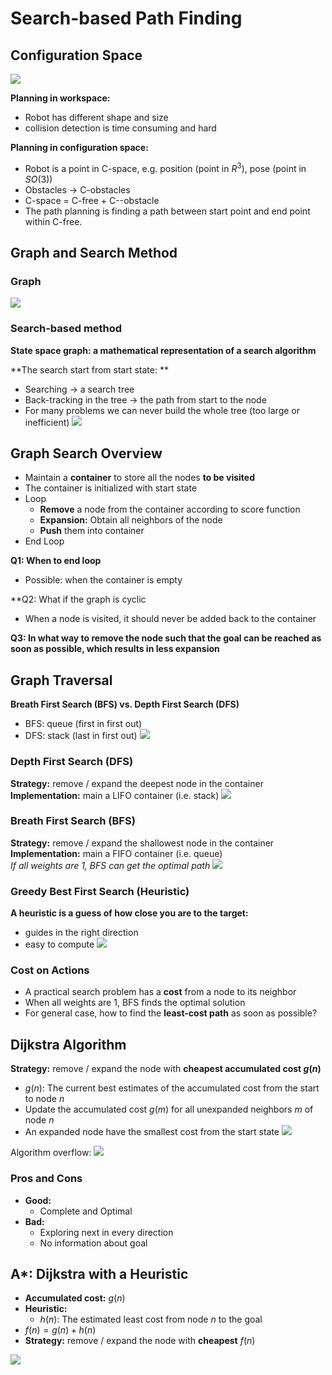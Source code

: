 # Search-based Path Finding
## Configuration Space
![](../Resource/search_based_path_finding_img_14.png)

**Planning in workspace:**
+ Robot has different shape and size
+ collision detection is time consuming and hard

**Planning in configuration space:**
+ Robot is a point in C-space, e.g. position (point in $R^3$), pose (point in $SO(3)$)
+ Obstacles -> C-obstacles
+ C-space = C-free + C--obstacle
+ The path planning is finding a path between start point and end point within C-free.

## Graph and Search Method
### Graph
![](../Resource/search_based_path_finding_img_15.png)

### Search-based method
**State space graph: a mathematical representation of a search algorithm**  

**The search start from start state: **  
+ Searching -> a search tree
+ Back-tracking in the tree -> the path from start to the node
+ For many problems we can never build the whole tree (too large or inefficient)
![](../Resource/search_based_path_finding_img_16.png)

## Graph Search Overview
+ Maintain a **container** to store all the nodes **to be visited**
+ The container is initialized with start state
+ Loop
	+ **Remove** a node from the container according to score function
	+ **Expansion:** Obtain all neighbors of the node
	+ **Push** them into container
+ End Loop

**Q1: When to end loop**
+ Possible: when the container is empty

**Q2: What if the graph is cyclic
+ When a node is visited, it should never be added back to the container

**Q3: In what way to remove the node such that the goal can be reached as soon as possible, which results in less expansion**

## Graph Traversal
**Breath First Search (BFS) vs. Depth First Search (DFS)**  
+ BFS: queue (first in first out)
+ DFS: stack (last in first out)
![](../Resource/search_based_path_finding_img_17.png)

### Depth First Search (DFS)
**Strategy:** remove / expand the deepest node in the container
**Implementation:** main a LIFO container (i.e. stack)
![](../Resource/search_based_path_finding_img_18.png)

### Breath First Search (BFS)
**Strategy:** remove / expand the shallowest node in the container
**Implementation:** main a FIFO container (i.e. queue)  
*If all weights are 1, BFS can get the optimal path*
![](../Resource/search_based_path_finding_img_19.png)

### Greedy Best First Search (Heuristic)
**A heuristic is a guess of how close you are to the target:**  
+ guides in the right direction
+ easy to compute
![](../Resource/search_based_path_finding_img_20.png)

### Cost on Actions
+ A practical search problem has a **cost** from a node to its neighbor
+ When all weights are 1, BFS finds the optimal solution
+ For general case, how to find the **least-cost path** as soon as possible?

## Dijkstra Algorithm
**Strategy:** remove / expand the node with **cheapest accumulated cost $g(n)$**
+ $g(n)$: The current best estimates of the accumulated cost from the start to node $n$
+ Update the accumulated cost $g(m)$ for all unexpanded neighbors $m$ of node $n$
+ An expanded node have the smallest cost from the start state
![](../Resource/search_based_path_finding_img_23.png)

Algorithm overflow: 
![](../Resource/search_based_path_finding_img_22.png)

### Pros and Cons
+ **Good:** 
	+ Complete and Optimal
+ **Bad:** 
	+ Exploring next in every direction
	+  No information about goal

## A*: Dijkstra with a Heuristic
+ **Accumulated cost:** $g(n)$
+ **Heuristic:** 
	+ $h(n)$: The estimated least cost from node $n$ to the goal
+ $f(n)=g(n)+h(n)$
+ **Strategy:** remove / expand the node with **cheapest** $f(n)$ 

![](../Resource/search_based_path_finding_img_24.png)
